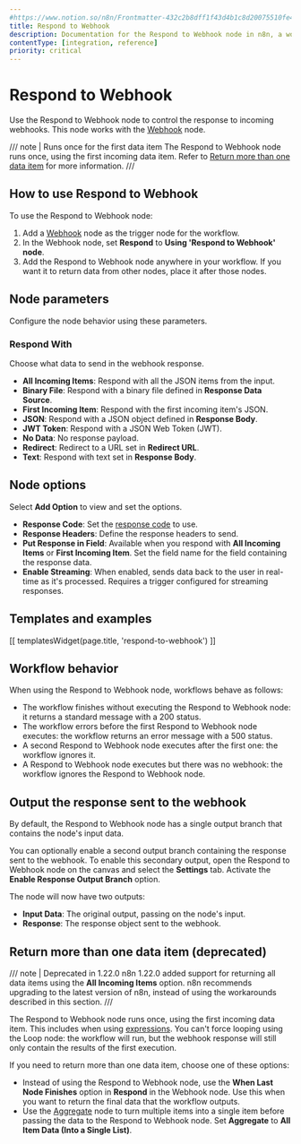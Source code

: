 ```yaml
---
#https://www.notion.so/n8n/Frontmatter-432c2b8dff1f43d4b1c8d20075510fe4
title: Respond to Webhook
description: Documentation for the Respond to Webhook node in n8n, a workflow automation platform. Includes guidance on usage, and links to examples.
contentType: [integration, reference]
priority: critical
---
```


# Respond to Webhook

Use the Respond to Webhook node to control the response to incoming webhooks. This node works with the [Webhook](/integrations/builtin/core-nodes/n8n-nodes-base.webhook/index.md) node.

/// note | Runs once for the first data item
The Respond to Webhook node runs once, using the first incoming data item. Refer to [Return more than one data item](#return-more-than-one-data-item-deprecated) for more information.
///

## How to use Respond to Webhook

To use the Respond to Webhook node:

1. Add a [Webhook](/integrations/builtin/core-nodes/n8n-nodes-base.webhook/index.md) node as the trigger node for the workflow.
1. In the Webhook node, set **Respond** to **Using 'Respond to Webhook' node**.
1. Add the Respond to Webhook node anywhere in your workflow. If you want it to return data from other nodes, place it after those nodes.

## Node parameters

Configure the node behavior using these parameters.

### Respond With

Choose what data to send in the webhook response.

- **All Incoming Items**: Respond with all the JSON items from the input.
- **Binary File**: Respond with a binary file defined in **Response Data Source**.
- **First Incoming Item**: Respond with the first incoming item's JSON.
- **JSON**: Respond with a JSON object defined in **Response Body**.
- **JWT Token**: Respond with a JSON Web Token (JWT).
- **No Data**: No response payload.
- **Redirect**: Redirect to a URL set in **Redirect URL**.
- **Text**: Respond with text set in **Response Body**.

## Node options

Select **Add Option** to view and set the options.

- **Response Code**: Set the [response code](https://developer.mozilla.org/en-US/docs/Web/HTTP/Status) to use.
- **Response Headers**: Define the response headers to send.
- **Put Response in Field**: Available when you respond with **All Incoming Items** or **First Incoming Item**. Set the field name for the field containing the response data.
- **Enable Streaming**: When enabled, sends data back to the user in real-time as it's processed. Requires a trigger configured for streaming responses.

## Templates and examples

<!-- see https://www.notion.so/n8n/Pull-in-templates-for-the-integrations-pages-37c716837b804d30a33b47475f6e3780 -->
[[ templatesWidget(page.title, 'respond-to-webhook') ]]

## Workflow behavior

When using the Respond to Webhook node, workflows behave as follows:

- The workflow finishes without executing the Respond to Webhook node: it returns a standard message with a 200 status.
- The workflow errors before the first Respond to Webhook node executes: the workflow returns an error message with a 500 status.
- A second Respond to Webhook node executes after the first one: the workflow ignores it.
- A Respond to Webhook node executes but there was no webhook: the workflow ignores the Respond to Webhook node.

## Output the response sent to the webhook

By default, the Respond to Webhook node has a single output branch that contains the node's input data.

You can optionally enable a second output branch containing the response sent to the webhook. To enable this secondary output, open the Respond to Webhook node on the canvas and select the **Settings** tab. Activate the **Enable Response Output Branch** option.

The node will now have two outputs:

* **Input Data**: The original output, passing on the node's input.
* **Response**: The response object sent to the webhook.

## Return more than one data item (deprecated)

/// note | Deprecated in 1.22.0
n8n 1.22.0 added support for returning all data items using the **All Incoming Items** option. n8n recommends upgrading to the latest version of n8n, instead of using the workarounds described in this section.
///

The Respond to Webhook node runs once, using the first incoming data item. This includes when using [expressions](/code/expressions.md). You can't force looping using the Loop node: the workflow will run, but the webhook response will still only contain the results of the first execution. 

If you need to return more than one data item, choose one of these options:

- Instead of using the Respond to Webhook node, use the **When Last Node Finishes** option in **Respond** in the Webhook node. Use this when you want to return the final data that the workflow outputs.
- Use the [Aggregate](/integrations/builtin/core-nodes/n8n-nodes-base.aggregate.md) node to turn multiple items into a single item before passing the data to the Respond to Webhook node. Set **Aggregate** to **All Item Data (Into a Single List)**.
